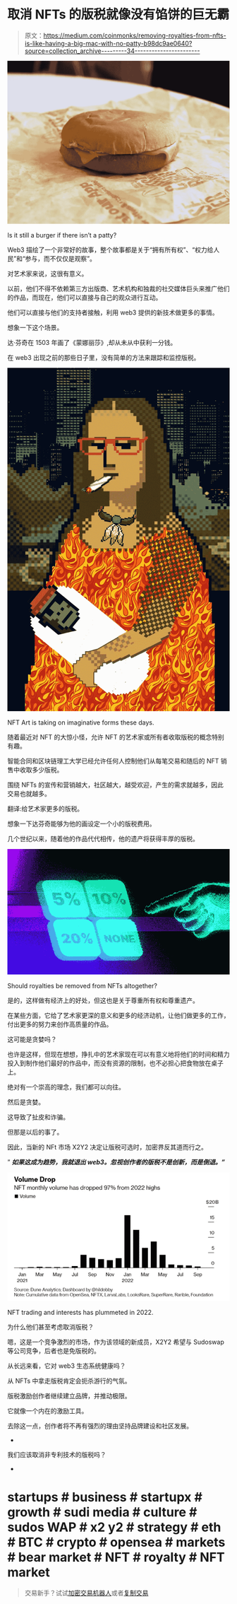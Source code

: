 # 取消 NFTs 的版税就像没有馅饼的巨无霸

> 原文：<https://medium.com/coinmonks/removing-royalties-from-nfts-is-like-having-a-big-mac-with-no-patty-b98dc9ae0640?source=collection_archive---------34----------------------->

![](img/1ae46f93929352419a200d39f38a5edd.png)

Is it still a burger if there isn’t a patty?

Web3 描绘了一个非常好的故事，整个故事都是关于“拥有所有权”、“权力给人民”和“参与，而不仅仅是观察”。

对艺术家来说，这很有意义。

以前，他们不得不依赖第三方出版商、艺术机构和独裁的社交媒体巨头来推广他们的作品，而现在，他们可以直接与自己的观众进行互动。

他们可以直接与他们的支持者接触，利用 web3 提供的新技术做更多的事情。

想象一下这个场景。

达·芬奇在 1503 年画了《蒙娜丽莎》,却从未从中获利一分钱。

在 web3 出现之前的那些日子里，没有简单的方法来跟踪和监控版税。

![](img/f6a6fe73c6e18d7ecc6a5eef08f64521.png)

NFT Art is taking on imaginative forms these days.

随着最近对 NFT 的大惊小怪，允许 NFT 的艺术家或所有者收取版税的概念特别有趣。

智能合同和区块链理工大学已经允许任何人控制他们从每笔交易和随后的 NFT 销售中收取多少版税。

围绕 NFTs 的宣传和营销越大，社区越大，越受欢迎，产生的需求就越多，因此交易也就越多。

翻译:给艺术家更多的版税。

想象一下达芬奇能够为他的画设定一个小的版税费用。

几个世纪以来，随着他的作品代代相传，他的遗产将获得丰厚的版税。

![](img/fea6d2fd965b470c20af9ccf71256fd7.png)

Should royalties be removed from NFTs altogether?

是的，这样做有经济上的好处，但这也是关于尊重所有权和尊重遗产。

在某些方面，它给了艺术家更深的意义和更多的经济动机，让他们做更多的工作，付出更多的努力来创作高质量的作品。

这可能是贪婪吗？

也许是这样，但现在想想，挣扎中的艺术家现在可以有意义地将他们的时间和精力投入到制作他们最好的作品中，而没有资源的限制，也不必担心把食物放在桌子上。

绝对有一个崇高的理念，我们都可以向往。

然后是贪婪。

这导致了扯皮和诈骗。

但那是以后的事了。

因此，当新的 NFt 市场 X2Y2 决定让版税可选时，加密界反其道而行之。

” ***如果这成为趋势，我就退出 web3。忽视创作者的版税不是创新，而是倒退。”***

![](img/9fdc54fbe4d6e0e55ed968dfcb2b3696.png)

NFT trading and interests has plummeted in 2022.

为什么他们甚至考虑取消版税？

嗯，这是一个竞争激烈的市场，作为该领域的新成员，X2Y2 希望与 Sudoswap 等公司竞争，后者也是免版税的。

从长远来看，它对 web3 生态系统健康吗？

从 NFTs 中拿走版税肯定会扼杀游行的气氛。

版税激励创作者继续建立品牌，并推动极限。

它就像一个内在的激励工具。

去除这一点，创作者将不再有强烈的理由坚持品牌建设和社区发展。

-

我们应该取消非专利技术的版税吗？

-

# startups # business # startupx # growth # sudi media # culture # sudos WAP # x2 y2 # strategy # eth # BTC # crypto # opensea # markets # bear market # NFT # royalty # NFT market

> 交易新手？试试[加密交易机器人](/coinmonks/crypto-trading-bot-c2ffce8acb2a)或者[复制交易](/coinmonks/top-10-crypto-copy-trading-platforms-for-beginners-d0c37c7d698c)
